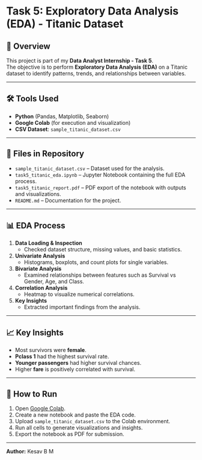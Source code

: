 # Task 5: Exploratory Data Analysis (EDA) - Titanic Dataset

## 📌 Overview
This project is part of my **Data Analyst Internship - Task 5**.  
The objective is to perform **Exploratory Data Analysis (EDA)** on a Titanic dataset to identify patterns, trends, and relationships between variables.

---

## 🛠 Tools Used
- **Python** (Pandas, Matplotlib, Seaborn)
- **Google Colab** (for execution and visualization)
- **CSV Dataset**: `sample_titanic_dataset.csv`

---

## 📂 Files in Repository
- `sample_titanic_dataset.csv` – Dataset used for the analysis.
- `task5_titanic_eda.ipynb` – Jupyter Notebook containing the full EDA process.
- `task5_titanic_report.pdf` – PDF export of the notebook with outputs and visualizations.
- `README.md` – Documentation for the project.

---

## 📊 EDA Process
1. **Data Loading & Inspection**
   - Checked dataset structure, missing values, and basic statistics.
2. **Univariate Analysis**
   - Histograms, boxplots, and count plots for single variables.
3. **Bivariate Analysis**
   - Examined relationships between features such as Survival vs Gender, Age, and Class.
4. **Correlation Analysis**
   - Heatmap to visualize numerical correlations.
5. **Key Insights**
   - Extracted important findings from the analysis.

---

## 📈 Key Insights
- Most survivors were **female**.
- **Pclass 1** had the highest survival rate.
- **Younger passengers** had higher survival chances.
- Higher **fare** is positively correlated with survival.

---

## 🚀 How to Run
1. Open [Google Colab](https://colab.research.google.com/).
2. Create a new notebook and paste the EDA code.
3. Upload `sample_titanic_dataset.csv` to the Colab environment.
4. Run all cells to generate visualizations and insights.
5. Export the notebook as PDF for submission.

---

**Author:** Kesav B M  
